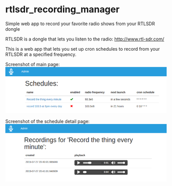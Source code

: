 # rtlsdr_recording_manager
Simple web app to record your favorite radio shows from your RTLSDR dongle

RTLSDR is a dongle that lets you listen to the radio: http://www.rtl-sdr.com/

This is a web app that lets you set up cron schedules to record from your RTLSDR at a specified frequency.

Screenshot of main page:
![Screenshot of main page](/static/images/screenshot_main_page.png?raw=true)


Screenshot of the schedule detail page:
![Screenshot of schedule page](/static/images/screenshot_schedule_page.png?raw=true)
